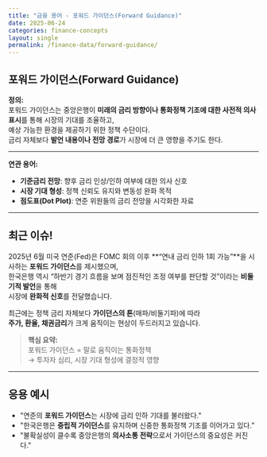 ```yaml
---
title: "금융 용어 - 포워드 가이던스(Forward Guidance)"
date: 2025-06-24
categories: finance-concepts
layout: single
permalink: /finance-data/forward-guidance/
---
```


## 포워드 가이던스(Forward Guidance)

**정의:**  
포워드 가이던스는 중앙은행이 **미래의 금리 방향이나 통화정책 기조에 대한 사전적 의사표시**를 통해 시장의 기대를 조율하고,  
예상 가능한 환경을 제공하기 위한 정책 수단이다.  
금리 자체보다 **발언 내용이나 전망 경로**가 시장에 더 큰 영향을 주기도 한다.

---

**연관 용어:**  
- **기준금리 전망**: 향후 금리 인상/인하 여부에 대한 의사 신호  
- **시장 기대 형성**: 정책 신뢰도 유지와 변동성 완화 목적  
- **점도표(Dot Plot)**: 연준 위원들의 금리 전망을 시각화한 자료

---

## 최근 이슈!

2025년 6월 미국 연준(Fed)은 FOMC 회의 이후 **“연내 금리 인하 1회 가능”**을 시사하는 **포워드 가이던스**를 제시했으며,  
한국은행 역시 “하반기 경기 흐름을 보며 점진적인 조정 여부를 판단할 것”이라는 **비둘기적 발언**을 통해  
시장에 **완화적 신호**를 전달했습니다.

최근에는 정책 금리 자체보다 **가이던스의 톤**(매파/비둘기파)에 따라  
**주가, 환율, 채권금리**가 크게 움직이는 현상이 두드러지고 있습니다.

>  **핵심 요약:**  
> 포워드 가이던스 = 말로 움직이는 통화정책  
> → 투자자 심리, 시장 기대 형성에 결정적 영향

---

##  응용 예시

- "연준의 **포워드 가이던스**는 시장에 금리 인하 기대를 불러왔다."  
- "한국은행은 **중립적 가이던스**를 유지하며 신중한 통화정책 기조를 이어가고 있다."  
- "불확실성이 클수록 중앙은행의 **의사소통 전략**으로서 가이던스의 중요성은 커진다."  
